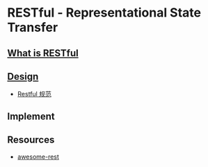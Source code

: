 # RESTful - Representational State Transfer

## [What is RESTful](whatis/README.md)

## [Design](desing/README.md)
* [Restful 规范](restful-norm.md)

## Implement


## Resources
* [awesome-rest](https://github.com/marmelab/awesome-rest)
